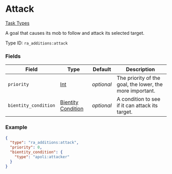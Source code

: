 # Attack
[Task Types](../task_types.md)

A goal that causes its mob to follow and attack its selected target.

Type ID: `ra_additions:attack`
### Fields
 | Field | Type | Default | Description | 
|---|---|---|---|
 | `priority` | [Int](../data_types/int.md) | _optional_ | The priority of the goal, the lower, the more important. | 
 | `bientity_condition` | [Bientity Condition](../bientity_condition_types.md) | _optional_ | A condition to see if it can attack its target. | 

### Example
```json
{
  "type": "ra_additions:attack",
  "priority": 0,
  "bientity_condition": {
    "type": "apoli:attacker"
  }
}
```

